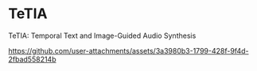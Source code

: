 # TeTIA
TeTIA: Temporal Text and Image-Guided Audio Synthesis


https://github.com/user-attachments/assets/3a3980b3-1799-428f-9f4d-2fbad558214b

